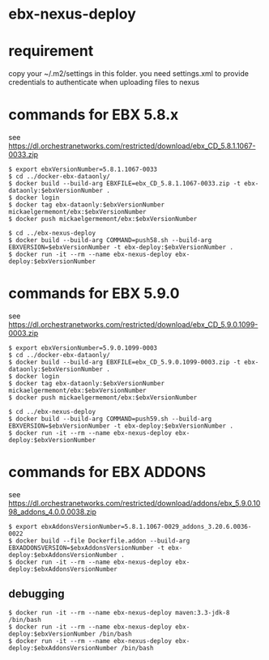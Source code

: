 # ebx-nexus-deploy

# requirement

copy your ~/.m2/settings in this folder. you need settings.xml to provide credentials to authenticate when uploading files to nexus

# commands for EBX 5.8.x

see https://dl.orchestranetworks.com/restricted/download/ebx_CD_5.8.1.1067-0033.zip

```
$ export ebxVersionNumber=5.8.1.1067-0033
$ cd ../docker-ebx-dataonly/
$ docker build --build-arg EBXFILE=ebx_CD_5.8.1.1067-0033.zip -t ebx-dataonly:$ebxVersionNumber .
$ docker login
$ docker tag ebx-dataonly:$ebxVersionNumber mickaelgermemont/ebx:$ebxVersionNumber
$ docker push mickaelgermemont/ebx:$ebxVersionNumber

$ cd ../ebx-nexus-deploy
$ docker build --build-arg COMMAND=push58.sh --build-arg EBXVERSION=$ebxVersionNumber -t ebx-deploy:$ebxVersionNumber .
$ docker run -it --rm --name ebx-nexus-deploy ebx-deploy:$ebxVersionNumber

```

# commands for EBX 5.9.0

see https://dl.orchestranetworks.com/restricted/download/ebx_CD_5.9.0.1099-0003.zip

```
$ export ebxVersionNumber=5.9.0.1099-0003
$ cd ../docker-ebx-dataonly/
$ docker build --build-arg EBXFILE=ebx_CD_5.9.0.1099-0003.zip -t ebx-dataonly:$ebxVersionNumber .
$ docker login
$ docker tag ebx-dataonly:$ebxVersionNumber mickaelgermemont/ebx:$ebxVersionNumber
$ docker push mickaelgermemont/ebx:$ebxVersionNumber

$ cd ../ebx-nexus-deploy
$ docker build --build-arg COMMAND=push59.sh --build-arg EBXVERSION=$ebxVersionNumber -t ebx-deploy:$ebxVersionNumber .
$ docker run -it --rm --name ebx-nexus-deploy ebx-deploy:$ebxVersionNumber

```

# commands for EBX ADDONS

see https://dl.orchestranetworks.com/restricted/download/addons/ebx_5.9.0.1098_addons_4.0.0.0038.zip

```
$ export ebxAddonsVersionNumber=5.8.1.1067-0029_addons_3.20.6.0036-0022
$ docker build --file Dockerfile.addon --build-arg EBXADDONSVERSION=$ebxAddonsVersionNumber -t ebx-deploy:$ebxAddonsVersionNumber .
$ docker run -it --rm --name ebx-nexus-deploy ebx-deploy:$ebxAddonsVersionNumber
```

## debugging

```
$ docker run -it --rm --name ebx-nexus-deploy maven:3.3-jdk-8 /bin/bash
$ docker run -it --rm --name ebx-nexus-deploy ebx-deploy:$ebxVersionNumber /bin/bash
$ docker run -it --rm --name ebx-nexus-deploy ebx-deploy:$ebxAddonsVersionNumber /bin/bash
```
